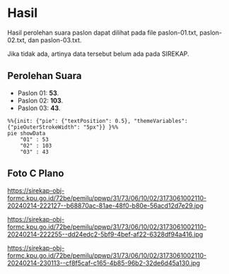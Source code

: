 # Hasil

Hasil perolehan suara paslon dapat dilihat pada file paslon-01.txt, paslon-02.txt, dan paslon-03.txt.

Jika tidak ada, artinya data tersebut belum ada pada SIREKAP.

## Perolehan Suara

 * Paslon 01: **53**.
 * Paslon 02: **103**.
 * Paslon 03: **43**.

```mermaid
%%{init: {"pie": {"textPosition": 0.5}, "themeVariables": {"pieOuterStrokeWidth": "5px"}} }%%
pie showData
    "01" : 53
    "02" : 103
    "03" : 43
```
## Foto C Plano

https://sirekap-obj-formc.kpu.go.id/72be/pemilu/ppwp/31/73/06/10/02/3173061002110-20240214-222127--b68870ac-81ae-48f0-b80e-56acd12d7e29.jpg

https://sirekap-obj-formc.kpu.go.id/72be/pemilu/ppwp/31/73/06/10/02/3173061002110-20240214-222255--dd24edc2-5bf9-4bef-af22-6328df94a416.jpg

https://sirekap-obj-formc.kpu.go.id/72be/pemilu/ppwp/31/73/06/10/02/3173061002110-20240214-230113--cf8f5caf-c165-4b85-96b2-32de6d45a130.jpg
